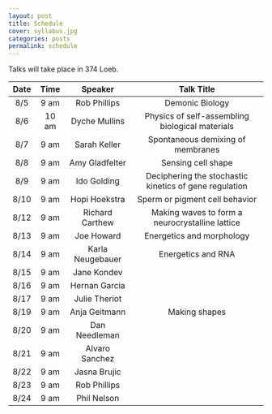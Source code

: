 ```yaml
---
layout: post
title: Schedule
cover: syllabus.jpg
categories: posts
permalink: schedule
---
```

Talks will take place in 374 Loeb.

| Date | Time | Speaker | Talk Title |
| :--: | :--: | :--: | :--: |
|8/5| 9 am | Rob Phillips | Demonic Biology |
|8/6| 10 am | Dyche Mullins	| Physics of self-assembling biological materials |
|8/7| 9 am | Sarah Keller | Spontaneous demixing of membranes |
|8/8| 9 am | Amy Gladfelter | Sensing cell shape |
|8/9| 9 am | Ido Golding | Deciphering the stochastic kinetics of gene regulation |
|8/10| 9 am | Hopi Hoekstra | Sperm or pigment cell behavior |
|8/12| 9 am | Richard Carthew	| Making waves to form a neurocrystalline lattice |
|8/13| 9 am | Joe Howard | Energetics and morphology |
|8/14| 9 am | Karla Neugebauer | Energetics and RNA |
|8/15| 9 am | Jane Kondev	|  |
|8/16| 9 am | Hernan Garcia |  |
|8/17| 9 am | Julie Theriot	|  |
|8/19| 9 am | Anja Geitmann	| Making shapes |
|8/20| 9 am | Dan Needleman |  |
|8/21| 9 am | Alvaro Sanchez |  |
|8/22| 9 am | Jasna Brujic |  |
|8/23| 9 am | Rob Phillips |  |
|8/24| 9 am | Phil Nelson |  |
